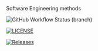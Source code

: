Software Engineering methods

![GitHub Workflow Status (branch)](https://img.shields.io/github/actions/workflow/status/sheneef/sem/main.yml?branch=master)

[![LICENSE](https://img.shields.io/github/license/sheneef/sem.svg?style=flat-square)](https://github.com/sheneef/sem/blob/master/LICENSE)

[![Releases](https://img.shields.io/github/release/sheneef/sem/all.svg?style=flat-square)](https://github.com/sheneef/sem/releases)